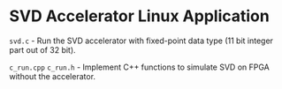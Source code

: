 SVD Accelerator Linux Application
=================================

`svd.c` - Run the SVD accelerator with fixed-point data type (11 bit integer part out of 32 bit).

`c_run.cpp` `c_run.h` - Implement C++ functions to simulate SVD on FPGA without the accelerator.
